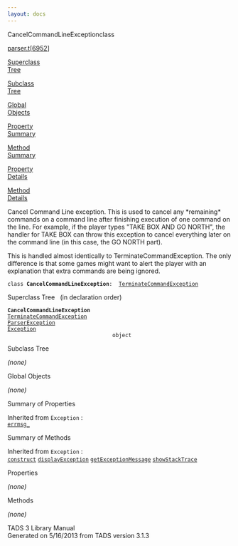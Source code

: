 ```yaml
---
layout: docs
---
```

<span class="title">CancelCommandLineException</span><span class="type">class</span>

[parser.t](../file/parser.t.html)\[[6952](../source/parser.t.html#6952)\]

[Superclass  
Tree](#_SuperClassTree_)

[Subclass  
Tree](#_SubClassTree_)

[Global  
Objects](#_ObjectSummary_)

[Property  
Summary](#_PropSummary_)

[Method  
Summary](#_MethodSummary_)

[Property  
Details](#_Properties_)

[Method  
Details](#_Methods_)



Cancel Command Line exception. This is used to cancel any \*remaining\*
commands on a command line after finishing execution of one command on
the line. For example, if the player types "TAKE BOX AND GO NORTH", the
handler for TAKE BOX can throw this exception to cancel everything later
on the command line (in this case, the GO NORTH part).

This is handled almost identically to TerminateCommandException. The
only difference is that some games might want to alert the player with
an explanation that extra commands are being ignored.

`class `**`CancelCommandLineException`**` :   `[`TerminateCommandException`](../object/TerminateCommandException.html)



<span id="_SuperClassTree_"></span>



<span class="hdln">Superclass Tree</span>   (in declaration order)



**`CancelCommandLineException`**  
[`TerminateCommandException`](../object/TerminateCommandException.html)  
[`ParserException`](../object/ParserException.html)  
[`Exception`](../object/Exception.html)  
`                                 object`  
<span id="_SubClassTree_"></span>



<span class="hdln">Subclass Tree</span>  



*(none)* <span id="_ObjectSummary_"></span>



<span class="hdln">Global Objects</span>  



*(none)* <span id="_PropSummary_"></span>



<span class="hdln">Summary of Properties</span>  









Inherited from `Exception` :  
[`errmsg_`](../object/Exception.html#errmsg_)

<span id="_MethodSummary_"></span>



<span class="hdln">Summary of Methods</span>  









Inherited from `Exception` :  
[`construct`](../object/Exception.html#construct) [`displayException`](../object/Exception.html#displayException) [`getExceptionMessage`](../object/Exception.html#getExceptionMessage) [`showStackTrace`](../object/Exception.html#showStackTrace)

<span id="_Properties_"></span>



<span class="hdln">Properties</span>  



*(none)* <span id="_Methods_"></span>



<span class="hdln">Methods</span>  



*(none)*



TADS 3 Library Manual  
Generated on 5/16/2013 from TADS version 3.1.3


